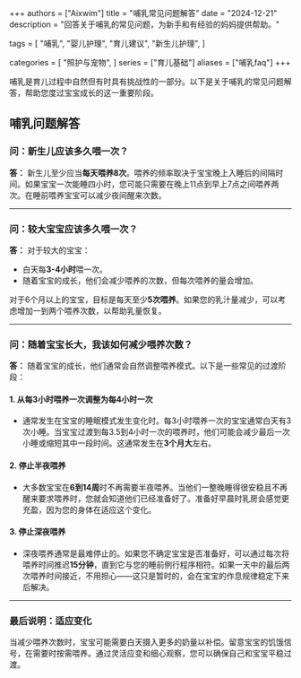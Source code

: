 +++
authors = ["Aixwim"]
title = "哺乳常见问题解答"
date = "2024-12-21"
description = "回答关于哺乳的常见问题，为新手和有经验的妈妈提供帮助。"

tags = [
"哺乳",
"婴儿护理",
"育儿建议",
"新生儿护理",
]

categories = [
"照护与宠物",
]
series = ["育儿基础"]
aliases = ["哺乳faq"]
+++

哺乳是育儿过程中自然但有时具有挑战性的一部分。以下是关于哺乳的常见问题解答，帮助您度过宝宝成长的这一重要阶段。

<!--more-->

## 哺乳问题解答

### 问：新生儿应该多久喂一次？

**答：** 新生儿至少应当**每天喂养8次**。喂养的频率取决于宝宝晚上入睡后的间隔时间。如果宝宝一次能睡四小时，您可能只需要在晚上11点到早上7点之间喂养两次。在睡前喂养宝宝可以减少夜间醒来次数。

---

### 问：较大宝宝应该多久喂一次？

**答：** 对于较大的宝宝：  
- 白天每**3-4小时**喂一次。  
- 随着宝宝的成长，他们会减少喂养的次数，但每次喂养的量会增加。  

对于6个月以上的宝宝，目标是每天至少**5次喂养**。如果您的乳汁量减少，可以考虑增加一到两个喂养次数，以帮助乳量恢复。

---

### 问：随着宝宝长大，我该如何减少喂养次数？

**答：** 随着宝宝的成长，他们通常会自然调整喂养模式。以下是一些常见的过渡阶段：

#### 1. **从每3小时喂养一次调整为每4小时一次**  
- 通常发生在宝宝的睡眠模式发生变化时。每3小时喂养一次的宝宝通常白天有3次小睡。当宝宝过渡到每3.5到4小时一次的喂养时，他们可能会减少最后一次小睡或缩短其中一段时间。这通常发生在**3个月大**左右。

#### 2. **停止半夜喂养**  
- 大多数宝宝在**6到14周**时不再需要半夜喂养。当他们一整晚睡得很安稳且不再醒来要求喂养时，您就会知道他们已经准备好了。准备好早晨时乳房会感觉更充盈，因为您的身体在适应这个变化。

#### 3. **停止深夜喂养**  
- 深夜喂养通常是最难停止的。如果您不确定宝宝是否准备好，可以通过每次将喂养时间推迟**15分钟**，直到它与您的睡前例行程序相符。如果一天中的最后两次喂养时间接近，不用担心——这只是暂时的，会在宝宝的作息规律稳定下来后解决。

---

### 最后说明：适应变化

当减少喂养次数时，宝宝可能需要白天摄入更多的奶量以补偿。留意宝宝的饥饿信号，在需要时按需喂养。通过灵活应变和细心观察，您可以确保自己和宝宝平稳过渡。
